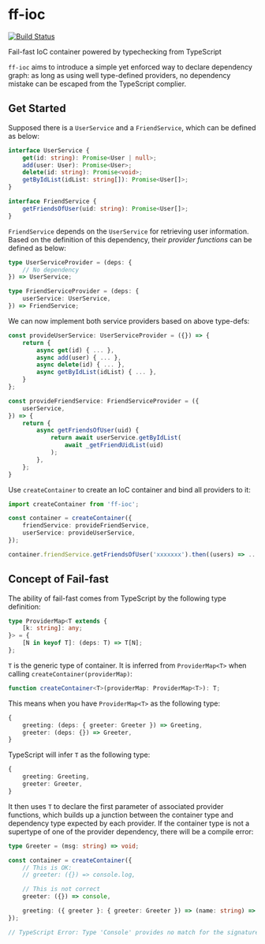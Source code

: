 # ff-ioc

[![Build Status](https://travis-ci.org/nickdoth/ff-ioc.svg?branch=master)](https://travis-ci.org/nickdoth/ff-ioc)

Fail-fast IoC container powered by typechecking from TypeScript

`ff-ioc` aims to introduce a simple yet enforced way to declare dependency graph: as long as using well type-defined providers, no dependency mistake can be escaped from the TypeScript complier.

## Get Started

Supposed there is a `UserService` and a `FriendService`, which can be defined as below:

```typescript
interface UserService {
    get(id: string): Promise<User | null>;
    add(user: User): Promise<User>;
    delete(id: string): Promise<void>;
    getByIdList(idList: string[]): Promise<User[]>;
}

interface FriendService {
    getFriendsOfUser(uid: string): Promise<User[]>;
}
```

`FriendService` depends on the `UserService` for retrieving user information. Based on the definition of this dependency, their _provider functions_ can be defined as below:

```typescript
type UserServiceProvider = (deps: {
    // No dependency
}) => UserService;

type FriendServiceProvider = (deps: {
    userService: UserService,
}) => FriendService;
```

We can now implement both service providers based on above type-defs:

```typescript
const provideUserService: UserServiceProvider = ({}) => {
    return {
        async get(id) { ... },
        async add(user) { ... },
        async delete(id) { ... },
        async getByIdList(idList) { ... },
    }
};

const provideFriendService: FriendServiceProvider = ({
    userService,
}) => {
    return {
        async getFriendsOfUser(uid) {
            return await userService.getByIdList(
                await _getFriendUidList(uid)
            );
        },
    };
}
```

Use `createContainer` to create an IoC container and bind all providers to it:

```typescript
import createContainer from 'ff-ioc';

const container = createContainer({
    friendService: provideFriendService,
    userService: provideUserService,
});

container.friendService.getFriendsOfUser('xxxxxxx').then((users) => ...);
```

## Concept of Fail-fast

<!-- This library (or say code snippet) is nothing magical. It is written with 40+ lines of code in a single file. It creates an plain object with lazy-evaluating getters, which invokes provider functions you bind to the container, and finally use the return value as the injected instance... You can take 2 mins to read the code of `createContainer` and know everything about it ;) -->

The ability of fail-fast comes from TypeScript by the following type definition:

```typescript
type ProviderMap<T extends {
    [k: string]: any;
}> = {
    [N in keyof T]: (deps: T) => T[N];
};
```

`T` is the generic type of container. It is inferred from `ProviderMap<T>` when calling `createContainer(providerMap)`:

```typescript
function createContainer<T>(providerMap: ProviderMap<T>): T;
```

This means when you have `ProviderMap<T>` as the following type:

```typescript
{
    greeting: (deps: { greeter: Greeter }) => Greeting,
    greeter: (deps: {}) => Greeter,
}
```

TypeScript will infer `T` as the following type:

```typescript
{
    greeting: Greeting,
    greeter: Greeter, 
}
```

It then uses `T` to declare the first parameter of associated provider functions, which builds up a junction between the container type and dependency type expected by each provider. If the container type is not a supertype of one of the provider dependency, there will be a compile error:

```typescript
type Greeter = (msg: string) => void;

const container = createContainer({
    // This is OK:
    // greeter: ({}) => console.log,

    // This is not correct
    greeter: ({}) => console,

    greeting: ({ greeter }: { greeter: Greeter }) => (name: string) => greeter(`Hello ${name}`),
});

// TypeScript Error: Type 'Console' provides no match for the signature '(msg: string): void'
```